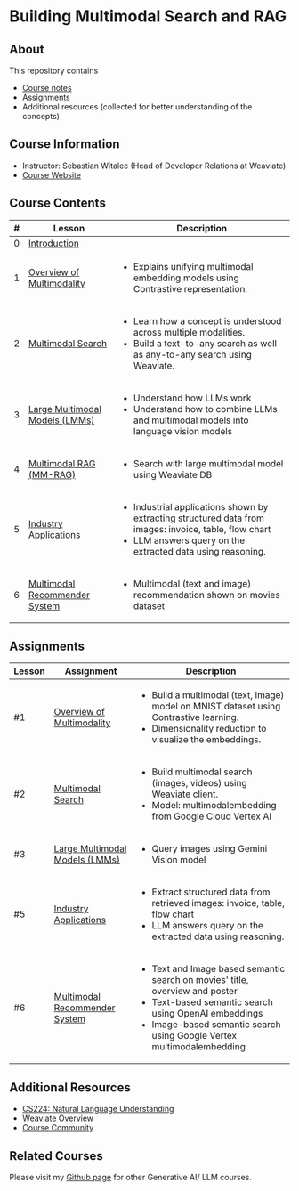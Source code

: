 # Building Multimodal Search and RAG

## About

This repository contains

- [Course notes](#course-contents)
- [Assignments](#assignments)
- Additional resources (collected for better understanding of the concepts)

## Course Information

- Instructor: Sebastian Witalec (Head of Developer Relations at Weaviate)
- [Course Website](https://www.deeplearning.ai/short-courses/building-multimodal-search-and-rag/)

## Course Contents

|#|     Lesson  |   Description   |
|-|-------------|-----------------|
|0|[Introduction](./notes/Lesson_0.md)||
|1|[Overview of Multimodality](./notes/Lesson_1.md)|<ul><li>Explains unifying multimodal embedding models using Contrastive representation.</li></ul>|
|2|[Multimodal Search](./notes/Lesson_2.md)|<ul><li>Learn how a concept is understood across multiple modalities.</li><li>Build a text-to-any search as well as any-to-any search using Weaviate.</li></ul>|
|3|[Large Multimodal Models (LMMs)](./notes/Lesson_3.md)|<ul><li>Understand how LLMs work</li><li>Understand how to combine LLMs and multimodal models into language vision models</li></ul>|
|4|[Multimodal RAG (MM-RAG)](./notes/Lesson_4.md)|<ul><li>Search with large multimodal model using Weaviate DB</li></ul>|
|5|[Industry Applications](./notes/Lesson_5.md)|<ul><li>Industrial applications shown by extracting structured data from images: invoice, table, flow chart</li><li>LLM answers query on the extracted data using reasoning.</li></ul>|
|6|[Multimodal Recommender System](./notes/Lesson_6.md)|<ul><li>Multimodal (text and image) recommendation shown on movies dataset</li></ul>|

## Assignments

  |Lesson|         Assignment        |   Description   |
  |-------|---------------------------|-----------------|
  |#1|[Overview of Multimodality](./notes/Lesson_1.md#notebook)|<ul><li>Build a multimodal (text, image) model on MNIST dataset using Contrastive learning.</li><li>Dimensionality reduction to visualize the embeddings.</li></ul>|
  |#2|[Multimodal Search](./notes/Lesson_2.md#notebook)|<ul><li>Build multimodal search (images, videos) using Weaviate client.</li><li>Model: multimodalembedding from Google Cloud Vertex AI</li></ul>|
  |#3|[Large Multimodal Models (LMMs)](./notes/Lesson_3.md#notebook)|<ul><li>Query images using Gemini Vision model</li></ul>|
  |#5|[Industry Applications](./notes/Lesson_5.md#notebook)|<ul><li>Extract structured data from retrieved images: invoice, table, flow chart</li><li>LLM answers query on the extracted data using reasoning.</li></ul>|
  |#6|[Multimodal Recommender System](./notes/Lesson_6.md#notebook)|<ul><li>Text and Image based semantic search on movies' title, overview and poster</li><li>Text-based semantic search using OpenAI embeddings</li><li>Image-based semantic search using Google Vertex multimodalembedding</li></ul>|

## Additional Resources

- [CS224: Natural Language Understanding](https://web.stanford.edu/class/cs224u/)
- [Weaviate Overview](https://github.com/weaviate/weaviate#weaviate-)
- [Course Community](https://community.deeplearning.ai/c/short-course-q-a/building-multimodal-search-and-rags/448)

## Related Courses

Please visit my [Github page](https://kaushikacharya.github.io/courses/#generative-ai--large-language-models-llm) for other Generative AI/ LLM courses.
